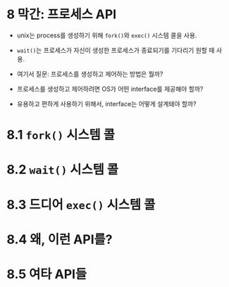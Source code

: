 # 8 막간: 프로세스 API

- unix는 process를 생성하기 위해 `fork()`와 `exec()` 시스템 콜을 사용.

- `wait()`는 프로세스가 자신이 생성한 프로세스가 종료되기를 기다리기 원할 때 사용.

- 여기서 질문: 프로세스를 생성하고 제어하는 방법은 뭘까?

- 프로세스를 생성하고 제어하려면 OS가 어떤 interface를 제공해야 할까?

- 유용하고 편하게 사용하기 위해서, interface는 어떻게 설계돼야 할까?

# 8.1 `fork()` 시스템 콜

# 8.2 `wait()` 시스템 콜

# 8.3 드디어 `exec()` 시스템 콜

# 8.4 왜, 이런 API를?

# 8.5 여타 API들

